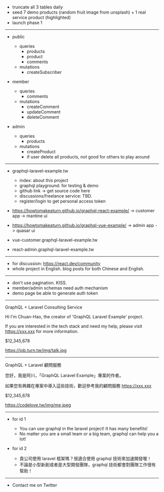 <!-- # orders
- id
- product_id
- user_id
- timestamps -->

- truncate all 3 tables daily
- seed 7 demo products (random fruit image from unsplash) + 1 real service product (highlighted)
- launch phase 1

---

- public
  - queries
    - products
    - product
    <!-- - orders -->
    - comments
  - mutations
    - createSubscriber

- member
  - queries
    <!-- - orders -->
    - comments
  - mutations
    <!-- - createOrder
    - deleteOrder -->
    - createComment
    - updateComment
    - deleteComment

- admin
  - queries
    - products
  - mutations
    - createProduct
    <!-- - updateProduct
    - deleteProduct -->
    - if user delete all products, not good for others to play around

---

- graphql-laravel-example.tw
  - index: about this project
  - graphql playground: for testing & demo
  - github link -> get source code here
  - discussions/freelance service: TBD.
  - register/login to get personal access token

- https://howtomakeaturn.github.io/graphql-react-example/ -> customer app -> mantine ui
- https://howtomakeaturn.github.io/graphql-vue-example/ -> admin app -> quasar ui

- vue-customer.graphql-laravel-example.tw
- react-admin.graphql-laravel-example.tw

---

- for discussion: https://react.dev/community
- whole project in English. blog posts for both Chinese and English.

---

- don't use pagination. KISS.
- member/admin schemas need auth mechanism
- demo page be able to generate auth token

---

GraphQL + Laravel Consulting Service

Hi I'm Chuan-Hao, the creator of 'GraphQL Laravel Example' project.

If you are interested in the tech stack and need my help, please visit https://xxx.xxx for more information.

$12,345,678

https://job.turn.tw/img/talk.jpg

---

GraphQL + Laravel 顧問服務

您好，我是阿川，「GraphQL Laravel Example」專案的作者。

如果您有興趣在專案中導入這些技術，歡迎參考我的顧問服務 https://xxx.xxx

$12,345,678

https://codelove.tw/img/me.jpeg

---

- for id 1
  - You can use graphql in the laravel project! It has many benefits!
  - No matter you are a small team or a big team, graphql can help you a lot!

- for id 2
  - 貴公司使用 laravel 框架嗎？很適合使用 graphql 技術來加速開發喔！
  - 不論是小型新創或者是大型開發團隊，graphql 技術都會對團隊工作很有幫助！

---

- Contact me on Twitter
